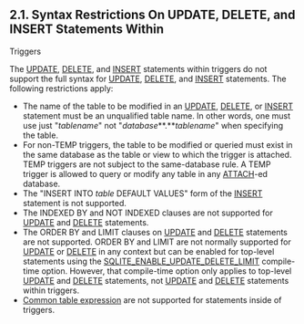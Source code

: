 ## 2\.1\. Syntax Restrictions On UPDATE, DELETE, and INSERT Statements Within
 Triggers


The [UPDATE](lang_update.html), [DELETE](lang_delete.html), and [INSERT](lang_insert.html)
statements within triggers do not support
the full syntax for [UPDATE](lang_update.html), [DELETE](lang_delete.html), and [INSERT](lang_insert.html) statements. The following
restrictions apply:


* The name of the table to be modified in an [UPDATE](lang_update.html), [DELETE](lang_delete.html), or [INSERT](lang_insert.html)
 statement must be an unqualified table name. In other words, one must
 use just "*tablename*" not "*database***.***tablename*"
 when specifying the table.
* For non\-TEMP triggers,
 the table to be modified or queried must exist in the
 same database as the table or view to which the trigger is attached.
 TEMP triggers are not subject to the same\-database rule. A TEMP
 trigger is allowed to query or modify any table in any [ATTACH](lang_attach.html)\-ed database.
* The "INSERT INTO *table* DEFAULT VALUES" form of the [INSERT](lang_insert.html) statement
 is not supported.
* The INDEXED BY and NOT INDEXED clauses are not supported for [UPDATE](lang_update.html) and
 [DELETE](lang_delete.html) statements.
* The ORDER BY and LIMIT clauses on [UPDATE](lang_update.html) and [DELETE](lang_delete.html) statements are not
 supported. ORDER BY and LIMIT are not normally supported for [UPDATE](lang_update.html) or
 [DELETE](lang_delete.html) in any context but can be enabled for top\-level statements
 using the [SQLITE\_ENABLE\_UPDATE\_DELETE\_LIMIT](compile.html#enable_update_delete_limit) compile\-time option. However,
 that compile\-time option only applies to top\-level [UPDATE](lang_update.html) and [DELETE](lang_delete.html)
 statements, not [UPDATE](lang_update.html) and [DELETE](lang_delete.html) statements within triggers.
* [Common table expression](syntax/common-table-expression.html) are not supported for
 statements inside of triggers.



